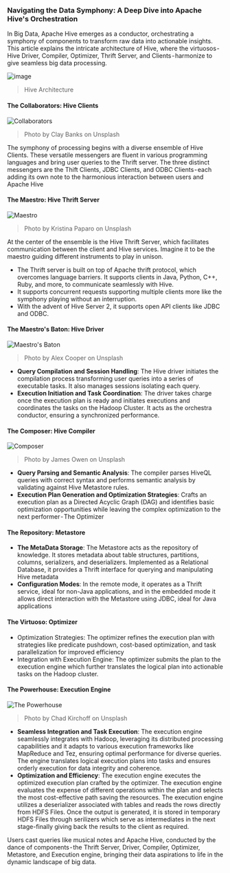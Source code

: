 ### Navigating the Data Symphony: A Deep Dive into Apache Hive's Orchestration
In Big Data, Apache Hive emerges as a conductor, orchestrating a symphony of components to transform raw data into actionable insights. This article explains the intricate architecture of Hive, where the virtuosos - Hive Driver, Compiler, Optimizer, Thrift Server, and Clients - harmonize to give seamless big data processing.

![image](https://github.com/ethirajsrinivasan/binaryscriptsblogs/assets/7569031/21452a4b-396d-4852-8f87-ae9ebeb136b8)
> Hive Architecture

#### The Collaborators: Hive Clients

![Collaborators](https://images.unsplash.com/photo-1556484687-30636164638b?q=80&w=2874&auto=format&fit=crop&ixlib=rb-4.0.3&ixid=M3wxMjA3fDB8MHxwaG90by1wYWdlfHx8fGVufDB8fHx8fA%3D%3D)
> Photo by Clay Banks on Unsplash

The symphony of processing begins with a diverse ensemble of Hive Clients. These versatile messengers are fluent in various programming languages and bring user queries to the Thrift server. The three distinct messengers are the Thift Clients, JDBC Clients, and ODBC Clients - each adding its own note to the harmonious interaction between users and Apache Hive

#### The Maestro: Hive Thrift Server

![Maestro](https://images.unsplash.com/photo-1558541966-d1071f7329bd?q=80&w=2833&auto=format&fit=crop&ixlib=rb-4.0.3&ixid=M3wxMjA3fDB8MHxwaG90by1wYWdlfHx8fGVufDB8fHx8fA%3D%3D)
> Photo by Kristina Paparo on Unsplash

At the center of the ensemble is the Hive Thrift Server, which facilitates communication between the client and Hive services. Imagine it to be the maestro guiding different instruments to play in unison.

* The Thrift server is built on top of Apache thrift protocol, which overcomes language barriers. It supports clients in Java, Python, C++, Ruby, and more, to communicate seamlessly with Hive.
* It supports concurrent requests supporting multiple clients more like the symphony playing without an interruption.
* With the advent of Hive Server 2, it supports open API clients like JDBC and ODBC.

#### The Maestro's Baton: Hive Driver

![Maestro's Baton](https://images.unsplash.com/photo-1699521376923-b07550a613f0?q=80&w=2940&auto=format&fit=crop&ixlib=rb-4.0.3&ixid=M3wxMjA3fDB8MHxwaG90by1wYWdlfHx8fGVufDB8fHx8fA%3D%3D)
> Photo by Alex Cooper on Unsplash

* **Query Compilation and Session Handling**: The Hive driver initiates the compilation process transforming user queries into a series of executable tasks. It also manages sessions isolating each query.
* **Execution Initiation and Task Coordination**: The driver takes charge once the execution plan is ready and initiates executions and coordinates the tasks on the Hadoop Cluster. It acts as the orchestra conductor, ensuring a synchronized performance.

#### The Composer: Hive Compiler

![Composer](https://images.unsplash.com/photo-1510279410431-2d0808d69bf8?q=80&w=2940&auto=format&fit=crop&ixlib=rb-4.0.3&ixid=M3wxMjA3fDB8MHxwaG90by1wYWdlfHx8fGVufDB8fHx8fA%3D%3D)
> Photo by James Owen on Unsplash

* **Query Parsing and Semantic Analysis**: The compiler parses HiveQL queries with correct syntax and performs semantic analysis by validating against Hive Metastore rules.
* **Execution Plan Generation and Optimization Strategies**: Crafts an execution plan as a Directed Acyclic Graph (DAG) and identifies basic optimization opportunities while leaving the complex optimization to the next performer - The Optimizer

#### The Repository: Metastore
* **The MetaData Storage**: The Metastore acts as the repository of knowledge. It stores metadata about table structures, partitions, columns, serializers, and deserializers. Implemented as a Relational Database, it provides a Thrift interface for querying and manipulating Hive metadata
* **Configuration Modes**: In the remote mode, it operates as a Thrift service, ideal for non-Java applications, and in the embedded mode it allows direct interaction with the Metastore using JDBC, ideal for Java applications

#### The Virtuoso: Optimizer
* Optimization Strategies: The optimizer refines the execution plan with strategies like predicate pushdown, cost-based optimization, and task parallelization for improved efficiency
* Integration with Execution Engine: The optimizer submits the plan to the execution engine which further translates the logical plan into actionable tasks on the Hadoop cluster.

#### The Powerhouse: Execution Engine

![The Powerhouse](https://images.unsplash.com/photo-1486262715619-67b85e0b08d3?q=80&w=2832&auto=format&fit=crop&ixlib=rb-4.0.3&ixid=M3wxMjA3fDB8MHxwaG90by1wYWdlfHx8fGVufDB8fHx8fA%3D%3D)
> Photo by Chad Kirchoff on Unsplash

* **Seamless Integration and Task Execution**: The execution engine seamlessly integrates with Hadoop, leveraging its distributed processing capabilities and it adapts to various execution frameworks like MapReduce and Tez, ensuring optimal performance for diverse queries. The engine translates logical execution plans into tasks and ensures orderly execution for data integrity and coherence.
* **Optimization and Efficiency**: The execution engine executes the optimized execution plan crafted by the optimizer. The execution engine evaluates the expense of different operations within the plan and selects the most cost-effective path saving the resources. The execution engine utilizes a deserializer associated with tables and reads the rows directly from HDFS Files. Once the output is generated, it is stored in temporary HDFS Files through serilizers which serve as intermediates in the next stage-finally giving back the results to the client as required.

Users cast queries like musical notes and Apache Hive, conducted by the dance of components - the Thrift Server, Driver, Compiler, Optimizer, Metastore, and Execution engine, bringing their data aspirations to life in the dynamic landscape of big data.

